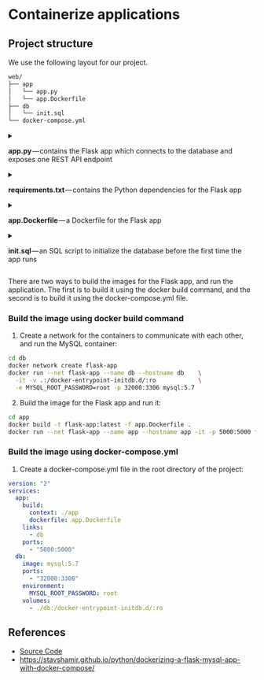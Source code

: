 # Containerize applications

## Project structure
We use the following layout for our project.
  
  ```bash
  web/
  ├── app
  │   └── app.py
  │   └── app.Dockerfile
  ├── db
  │   └── init.sql
  └── docker-compose.yml
  ```

<details>
<summary>
<p>

**app.py** — contains the Flask app which connects to the database and exposes one REST API endpoint
</p>
</summary>
<p>

```python title="app/app.py"
from typing import List, Dict
from flask import Flask
import mysql.connector
import json
app = Flask(__name__)
def favorite_colors() -> List[Dict]:
    config = {
        'user': 'root',
        'password': 'root',
        'host': 'db',
        'port': '3306',
        'database': 'knights'
    }
    connection = mysql.connector.connect(**config)
    cursor = connection.cursor()
    cursor.execute('SELECT * FROM favorite_colors')
    results = [{name: color} for (name, color) in cursor]
    cursor.close()
    connection.close()
    return results
@app.route('/')
def index() -> str:
    return json.dumps({'favorite_colors': favorite_colors()})
if __name__ == '__main__':
    app.run(host='0.0.0.0')
```

</p>
</details>

<details>
<summary>
<p>

**requirements.txt** — contains the Python dependencies for the Flask app
</p>
</summary>
<p>

```python title="requirements.txt"
Flask
mysql-connector
```

</p>
</details>


<details>
<summary>
<p>

**app.Dockerfile** — a Dockerfile for the Flask app
</p>
</summary>
<p>

```Dockerfile title="app/app.Dockerfile"
FROM python:3.6

EXPOSE 5000

WORKDIR /app

COPY ./requirements.txt /app
RUN pip install -r requirements.txt

COPY app.py /app
CMD python app.py
```
</p>
</details>

<details>
<summary>
<p>

  **init.sql** — an SQL script to initialize the database before the first time the app runs
</p>
</summary>
<p>

```sql title="db/init.sql"
CREATE DATABASE knights;
use knights;

CREATE TABLE favorite_colors (
  name VARCHAR(20),
  color VARCHAR(10)
);

INSERT INTO favorite_colors
  (name, color)
VALUES
  ('Lancelot', 'blue'),
  ('Galahad', 'yellow');
```
</p>
</details>

There are two ways to build the images for the Flask app, and run the application. 
The first is to build it using the docker build command, 
and the second is to build it using the docker-compose.yml file. 

### Build the image using docker build command
1. Create a network for the containers to communicate with each other, and run the MySQL container:
```bash
cd db
docker network create flask-app
docker run --net flask-app --name db --hostname db    \
  -it -v .:/docker-entrypoint-initdb.d/:ro            \
  -e MYSQL_ROOT_PASSWORD=root -p 32000:3306 mysql:5.7
```

2. Build the image for the Flask app and run it:
```bash
cd app
docker build -t flask-app:latest -f app.Dockerfile .
docker run --net flask-app --name app --hostname app -it -p 5000:5000 flask-app:latest
```

### Build the image using docker-compose.yml

1. Create a docker-compose.yml file in the root directory of the project:
```yaml title="docker-compose.yml"
version: "2"
services:
  app:
    build: 
      context: ./app
      dockerfile: app.Dockerfile
    links:
      - db
    ports:
      - "5000:5000"
  db:
    image: mysql:5.7
    ports:
      - "32000:3306"
    environment:
      MYSQL_ROOT_PASSWORD: root
    volumes:
      - ./db:/docker-entrypoint-initdb.d/:ro
```

## References 
* [Source Code](https://github.com/mehr74/notebook/tree/main/tools/kubernetes/platform)
* https://stavshamir.github.io/python/dockerizing-a-flask-mysql-app-with-docker-compose/